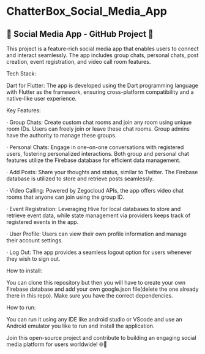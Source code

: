 # ChatterBox_Social_Media_App

## 📱 Social Media App - GitHub Project 🚀


This project is a feature-rich social media app that enables users to connect and interact seamlessly. The app includes group chats, personal chats, post creation, event registration, and video call room features.

Tech Stack:

Dart for Flutter: The app is developed using the Dart programming language with Flutter as the framework, ensuring cross-platform compatibility and a native-like user experience.

Key Features:

· Group Chats: Create custom chat rooms and join any room using unique room IDs. Users can freely join or leave these chat rooms. Group admins have the authority to manage these groups.

· Personal Chats: Engage in one-on-one conversations with registered users, fostering personalized interactions. Both group and personal chat features utilize the Firebase database for efficient data management.

· Add Posts: Share your thoughts and status, similar to Twitter. The Firebase database is utilized to store and retrieve posts seamlessly.

· Video Calling: Powered by Zegocloud APIs, the app offers video chat rooms that anyone can join using the group ID.

· Event Registration: Leveraging Hive for local databases to store and retrieve event data, while state management via providers keeps track of registered events in the app.

· User Profile: Users can view their own profile information and manage their account settings.


· Log Out: The app provides a seamless logout option for users whenever they wish to sign out.

How to install:

You can clone this repository but then you will have to create your own Firebase database and add your own google.json file(delete the one already there in this repo). 
Make sure you have the correct dependencies.

How to run:

You can run it using any IDE like android studio or VScode and use an Android emulator you like to run and install the application.

Join this open-source project and contribute to building an engaging social media platform for users worldwide! 🌐👥
